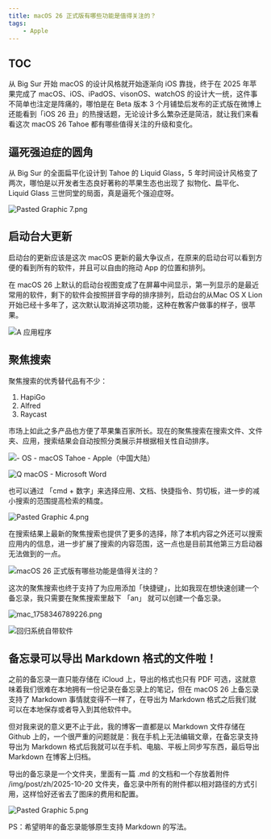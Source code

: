 ```yaml
---
title: macOS 26 正式版有哪些功能是值得关注的？
tags:
    - Apple
---
```


## TOC

从 Big Sur 开始 macOS 的设计风格就开始逐渐向 iOS 靠拢，终于在 2025 年苹果完成了 macOS、iOS、iPadOS、visonOS、watchOS 的设计大一统，这件事不简单也注定是阵痛的，哪怕是在 Beta 版本 3 个月铺垫后发布的正式版在微博上还能看到「iOS 26 丑」的热搜话题，无论设计多么繁杂还是简洁，就让我们来看看这次 macOS 26 Tahoe 都有哪些值得关注的升级和变化。  
  
## 逼死强迫症的圆角  
  
从 Big Sur 的全面扁平化设计到 Tahoe 的 Liquid Glass，5 年时间设计风格变了两次，哪怕是以开发者生态良好著称的苹果生态也出现了 拟物化、扁平化、Liquid Glass 三世同堂的局面，真是逼死个强迫症呀。  
  
  
![Pasted Graphic 7.png](/img/post/zh/2025-10-20/Pasted%20Graphic%207.png)  
  
## 启动台大更新  
  
启动台的更新应该是这次 macOS 更新的最大争议点，在原来的启动台可以看到方便的看到所有的软件，并且可以自由的拖动 App 的位置和排列。  
  
在 macOS 26 上默认的启动台视图变成了在屏幕中间显示，第一列显示的是最近常用的软件，剩下的软件会按照拼音字母的排序排列，启动台的从Mac OS X Lion 开始已经十多年了，这次默认取消掉这项功能，这种在教客户做事的样子，很苹果。  
  
![A 应用程序](/img/post/zh/2025-10-20/Pasted%20Graphic.png)  
  
## 聚焦搜索  
  
聚焦搜索的优秀替代品有不少：  
  
1. HapiGo  
2. Alfred  
3. Raycast  
   
市场上如此之多产品也方便了苹果集百家所长。现在的聚焦搜索在搜索文件、文件夹、应用，搜索结果会自动按照分类展示并根据相关性自动排序。  
  
![- OS - macOS Tahoe - Apple（中国大陆）](/img/post/zh/2025-10-20/Pasted%20Graphic.png)  
  
![Q macOS - Microsoft Word](/img/post/zh/2025-10-20/Pasted%20Graphic%202.png)  
  
也可以通过 「cmd + 数字」来选择应用、文档、快捷指令、剪切板，进一步的减小搜索的范围提高检索的精度。  
  
![Pasted Graphic 4.png](/img/post/zh/2025-10-20/Pasted%20Graphic%204.png)  
  
在搜索结果上最新的聚焦搜索也提供了更多的选择，除了本机内容之外还可以搜索应用内的信息，进一步扩展了搜索的内容范围，这一点也是目前其他第三方启动器无法做到的一点。  
  
![macOS 26 正式版有哪些功能是值得关注的？](/img/post/zh/2025-10-20/Pasted%20Graphic%203.png)  
  
这次的聚焦搜索也终于支持了为应用添加「快捷键」，比如我现在想快速创建一个备忘录，我只需要在聚焦搜索里敲下 「an」 就可以创建一个备忘录。  
  
![mac_1758346789226.png](/img/post/zh/2025-10-20/mac_1758346789226.png)  
  
![回归系统自带软件](/img/post/zh/2025-10-20/mac_1758346827995.png)  
  
  
## 备忘录可以导出 Markdown 格式的文件啦！  
  
之前的备忘录一直只能存储在 iCloud 上，导出的格式也只有 PDF 可选，这就意味着我们很难在本地拥有一份记录在备忘录上的笔记，但在 macOS 26 上备忘录支持了 Markdown 事情就变得不一样了，在导出为 Markdown 格式之后我们就可以在本地保存或者导入到其他软件中。  
  
但对我来说的意义更不止于此，我的博客一直都是以 Markdown 文件存储在 Github 上的，一个很严重的问题就是：我在手机上无法编辑文章，在备忘录支持导出为 Markdown 格式后我就可以在手机、电脑、平板上同步写东西，最后导出 Markdown 在博客上归档。  
  
导出的备忘录是一个文件夹，里面有一篇 .md 的文档和一个存放着附件 /img/post/zh/2025-10-20 文件夹，备忘录中所有的附件都以相对路径的方式引用，这样恰好还省去了图床的费用和配置。  
  
  
![Pasted Graphic 5.png](/img/post/zh/2025-10-20/Pasted%20Graphic%205.png)  
  
PS：希望明年的备忘录能够原生支持 Markdown 的写法。  
